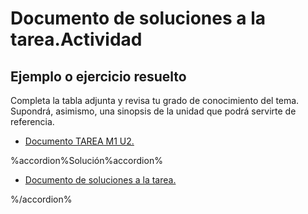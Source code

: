 # Documento de soluciones a la tarea.Actividad

## Ejemplo o ejercicio resuelto

Completa la tabla adjunta y revisa tu grado de conocimiento del tema. Supondrá, asimismo, una sinopsis de la unidad que podrá servirte de referencia.

* [Documento TAREA M1 U2.](http://aularagon.catedu.es/materialesaularagon2013/fepa/zips/Modulo_1/TAREA_M1_U2.doc)

%accordion%Solución%accordion%

* [Documento de soluciones a la tarea.](http://aularagon.catedu.es/materialesaularagon2013/fepa/zips/Modulo_1/claves_TAREA_M1_U2.doc)

%/accordion%

